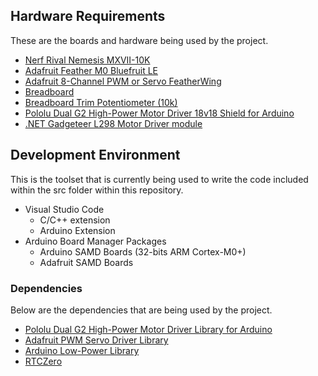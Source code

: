 ## Hardware Requirements
These are the boards and hardware being used by the project.
- [Nerf Rival Nemesis MXVII-10K](https://shop.hasbro.com/en-us/product/nerf-rival-nemesis-mxvii-10-k-blue:04E71588-5056-9047-F5B8-940FC9A5A209)
- [Adafruit Feather M0 Bluefruit LE](https://www.adafruit.com/product/2995)
- [Adafruit 8-Channel PWM or Servo FeatherWing](https://www.adafruit.com/product/2928)
- [Breadboard](https://www.adafruit.com/product/64)
- [Breadboard Trim Potentiometer (10k)](https://www.adafruit.com/product/356)
- [Pololu Dual G2 High-Power Motor Driver 18v18 Shield for Arduino](https://www.pololu.com/product/2515)
- [.NET Gadgeteer L298 Motor Driver module](http://old.ghielectronics.com/catalog/product/315)

## Development Environment
This is the toolset that is currently being used to write the code included within the src folder within this repository.
- Visual Studio Code
  - C/C++ extension
  - Arduino Extension
- Arduino Board Manager Packages
  - Arduino SAMD Boards (32-bits ARM Cortex-M0+)
  - Adafruit SAMD Boards

### Dependencies
Below are the dependencies that are being used by the project.
- [Pololu Dual G2 High-Power Motor Driver Library for Arduino](https://github.com/pololu/dual-g2-high-power-motor-shield)
- [Adafruit PWM Servo Driver Library](https://github.com/adafruit/Adafruit-PWM-Servo-Driver-Library)
- [Arduino Low-Power Library](https://github.com/arduino-libraries/ArduinoLowPower)
- [RTCZero](https://github.com/arduino-libraries/RTCZero)
